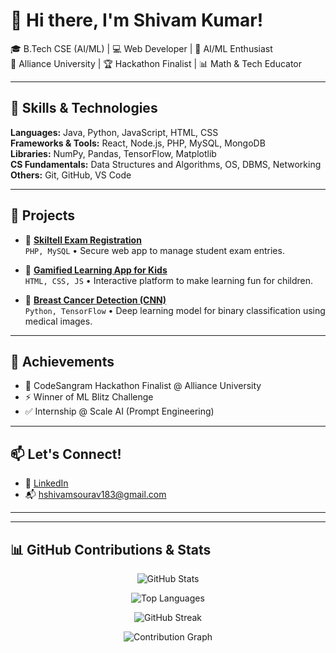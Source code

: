 # 👋 Hi there, I'm Shivam Kumar!

🎓 B.Tech CSE (AI/ML) | 💻 Web Developer | 🤖 AI/ML Enthusiast  
📍 Alliance University | 🏆 Hackathon Finalist | 📊 Math & Tech Educator

---

## 🚀 Skills & Technologies
**Languages:** Java, Python, JavaScript, HTML, CSS  
**Frameworks & Tools:** React, Node.js, PHP, MySQL, MongoDB  
**Libraries:** NumPy, Pandas, TensorFlow, Matplotlib  
**CS Fundamentals:** Data Structures and Algorithms, OS, DBMS, Networking  
**Others:** Git, GitHub, VS Code

---

## 🔧 Projects

- 🔹 [**Skiltell Exam Registration**](https://github.com/Shivamsourav183/skiltell-exam-registration)  
  `PHP, MySQL` • Secure web app to manage student exam entries.

- 🔹 [**Gamified Learning App for Kids**](#)  
  `HTML, CSS, JS` • Interactive platform to make learning fun for children.

- 🔹 [**Breast Cancer Detection (CNN)**](https://colab.research.google.com/drive/1NbUCuW4j5Gp_WIVCfWc8vEwIkWKevvnL?usp=sharing)  
  `Python, TensorFlow` • Deep learning model for binary classification using medical images.

---

## 🏅 Achievements

- 🥇 CodeSangram Hackathon Finalist @ Alliance University  
- ⚡ Winner of ML Blitz Challenge  
- ✅ Internship @ Scale AI (Prompt Engineering)

---

## 📫 Let's Connect!

- 🔗 [LinkedIn](www.linkedin.com/in/shivamkumar183)    
- 📬 hshivamsourav183@gmail.com

---

---

## 📊 GitHub Contributions & Stats

<p align="center">
  <img src="https://github-readme-stats.vercel.app/api?username=shivamkumar183&show_icons=true&theme=github_dark" alt="GitHub Stats" />
</p>

<p align="center">
  <img src="https://github-readme-stats.vercel.app/api/top-langs/?username=shivamkumar183&layout=compact&theme=github_dark" alt="Top Languages" />
</p>

<p align="center">
  <img src="https://streak-stats.demolab.com?user=shivamkumar183&theme=github-dark&hide_border=true" alt="GitHub Streak" />
</p>

<p align="center">
  <img src="https://github-readme-activity-graph.vercel.app/graph?username=shivamkumar183&theme=github-dark&hide_border=true" alt="Contribution Graph" />
</p>
